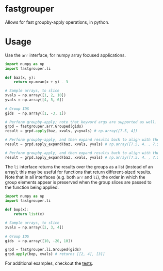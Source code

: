 [![<sjoshistrats>](https://circleci.com/gh/sjoshistrats/fastgrouper.svg?style=svg)](https://app.circleci.com/pipelines/github/sjoshistrats/fastgrouper?branch=master)

# fastgrouper
Allows for fast groupby-apply operations, in python.

# Usage

Use the `arr` interface, for numpy array focused applications.

```python
import numpy as np
import fastgrouper.li
  
def baz(x, y):
    return np.mean(x + y) - 3

# Sample arrays, to slice
xvals = np.array([1, 2, 10])
yvals = np.array([4, 5, 6])
  
# Group IDS
gids  = np.array([1, -3, 1])

# Perform groupby-apply; note that keyword args are supported as well.
grpd = fastgrouper.arr.Grouped(gids)
result = grpd.apply(baz, xvals, y=yvals) # np.array([7.5, 4])

# Perform groupby-apply, and then expand results back to align with the gids provided.
result = grpd.apply_expand(baz, xvals, yvals) # np.array([7.5, 4. , 7.5])

# Perform groupby-apply, and then expand results back to align with the gids provided.
result = grpd.apply_expand(baz, xvals, yvals) # np.array([7.5, 4. , 7.5])
```

The `li` interface returns the results over the groups as a list (instead of an array); this may be useful for functions that return different-sized results. Note that in all interfaces (e.g. both `arr` and `li`), the order in which the group elements appear is preserved when the group slices are passed to the function being applied.

  
```python
import numpy as np
import fastgrouper.li
  
def bop(x):
    return list(x)

# Sample arrays, to slice
xvals = np.array([2, 3, 4])
  
# Group IDS
gids  = np.array([10, -20, 10])

grpd = fastgrouper.li.Grouped(gids)
grpd.apply(bop, xvals) # returns [[2, 4], [3]]
```
  
For additional examples, checkout the [tests](https://github.com/sjoshistrats/fastgrouper/tree/master/python/fastgrouper/test).
